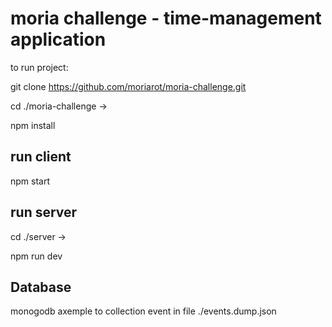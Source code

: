 # moria challenge - time-management application

to run project:

git clone https://github.com/moriarot/moria-challenge.git

cd ./moria-challenge ->

npm install

## run client
npm start

## run server
cd ./server ->

npm run dev

## Database
monogodb
axemple to collection event in file ./events.dump.json
